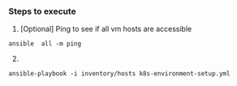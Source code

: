 

### Steps to execute
1. [Optional] Ping to see if all vm hosts are accessible 
```
ansible  all -m ping
```
2. 
```
ansible-playbook -i inventory/hosts k8s-environment-setup.yml
```